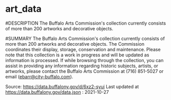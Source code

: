 # art_data
#DESCRIPTION
The Buffalo Arts Commission's collection currently consists of more than 200 artworks and decorative objects.

#SUMMARY
The Buffalo Arts Commission's collection currently consists of more than 200 artworks and decorative objects. The Commission coordinates their display, storage, conservation and maintenance. Please note that this collection is a work in progress and will be updated as information is processed. If while browsing through the collection, you can assist in providing any information regarding historic subjects, artists, or artworks, please contact the Buffalo Arts Commission at (716) 851-5027 or email (ebarr@city-buffalo.com).

Source: https://data.buffalony.gov/d/6xz2-syui
Last updated at https://data.buffalony.gov/data.json : 2021-10-27

